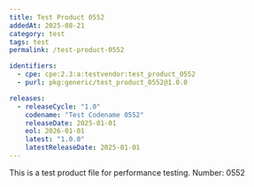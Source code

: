 ```yaml
---
title: Test Product 0552
addedAt: 2025-08-21
category: test
tags: test
permalink: /test-product-0552

identifiers:
  - cpe: cpe:2.3:a:testvendor:test_product_0552
  - purl: pkg:generic/test_product_0552@1.0.0

releases:
  - releaseCycle: "1.0"
    codename: "Test Codename 0552"
    releaseDate: 2025-01-01
    eol: 2026-01-01
    latest: "1.0.0"
    latestReleaseDate: 2025-01-01
---
```


This is a test product file for performance testing. Number: 0552
